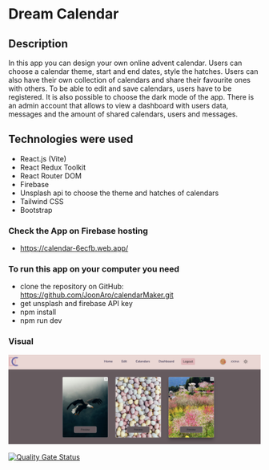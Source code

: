 # Dream Calendar

## Description
In this app you can design your own online advent calendar. Users can choose a calendar theme, start and end dates, style the hatches. Users can also have their own collection of calendars and share their favourite ones with others. To be able to edit and save calendars, users have to be registered. It is also possible to choose the dark mode of the app. There is an admin account that allows to view a dashboard with users data, messages and the amount of shared calendars, users and messages.

## Technologies were used

- React.js (Vite)
- React Redux Toolkit
- React Router DOM
- Firebase
- Unsplash api to choose the theme and hatches of calendars 
- Tailwind CSS
- Bootstrap

### Check the App on Firebase hosting

- https://calendar-6ecfb.web.app/

### To run this app on your computer you need

- clone the repository on GitHub: https://github.com/JoonAro/calendarMaker.git
- get unsplash and firebase API key 
- npm install
- npm run dev

### Visual
![Calendar Collection](src/assets/Calendars_Collection.png)


[![Quality Gate Status](https://sonarcloud.io/api/project_badges/measure?project=JoonAro_calendarMaker&metric=alert_status)](https://sonarcloud.io/summary/new_code?id=JoonAro_calendarMaker)